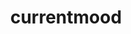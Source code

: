 ---
ee_id: '4351'
site: '1'
type: '2'
long_id: 2016-110-currentmood
url: 2016-110-currentmood
title: currentmood
year: '2016'
medium: Audio file
commission:
dims:
pitch:
ps:
live_url:
related:
youtube:
imgs: currentmood-2016-110-database-ih--w0kq.jpg
subheading: "(Audio)"
display_year: '2016'
download:
add_credit:
add_credits:
related_code:
layout: things-i-made
---